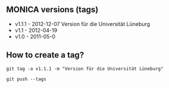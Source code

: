 ## MONICA versions (tags)

* v1.1.1 - 2012-12-07 Version für die Universität Lüneburg
* v1.1 - 2012-04-19
* v1.0 - 2011-05-0

## How to create a tag?

``git tag -a v1.1.1 -m "Version für die Universität Lüneburg"``

``git push --tags``